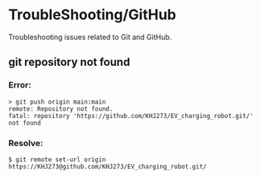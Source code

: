 # TroubleShooting/GitHub
Troubleshooting issues related to Git and GitHub.

## git repository not found
### Error:
```
> git push origin main:main
remote: Repository not found.
fatal: repository 'https://github.com/KHJ273/EV_charging_robot.git/' not found
```
### Resolve:
```
$ git remote set-url origin https://KHJ273@github.com/KHJ273/EV_charging_robot.git/
```

